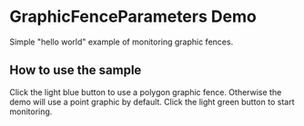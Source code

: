 # GraphicFenceParameters Demo

Simple "hello world" example of monitoring graphic fences.

## How to use the sample

Click the light blue button to use a polygon graphic fence. Otherwise the demo will use a point graphic by default. Click the light green button to start monitoring.

